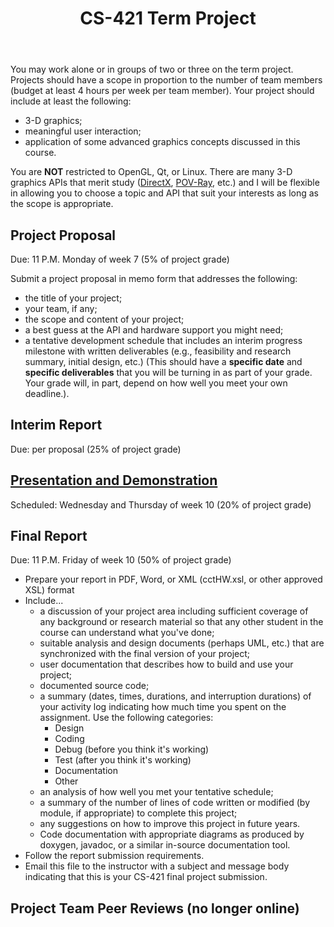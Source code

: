 ﻿---
title: "CS-421 Term Project"
---

You may work alone or in groups of two or three on the term project.
Projects should have a scope in proportion to the number of team members
(budget at least 4 hours per week per team member).  Your project
should include at least the following:

* 3-D graphics;
* meaningful user interaction;
* application of some advanced graphics concepts discussed in this course.

You are <strong>NOT</strong> restricted to OpenGL, Qt, or Linux.
There are many 3-D graphics APIs that merit study
(<a href="http://msdn.microsoft.com/library/?url=/nhp/?contentid=28000410">DirectX</a>,
<a href="http://www.povray.org/">POV-Ray</a>, etc.) and I will be
flexible in allowing you to choose a topic and API that suit your
interests as long as the scope is appropriate.

## Project Proposal
Due: 11 P.M. Monday of week 7 (5% of project grade)

Submit a
project proposal in memo form that addresses the following:

* the title of your project;
* your team, if any;
* the scope and content of your project;
* a best guess at the API and hardware support you might need;
* a tentative development schedule that includes an interim progress
  milestone with written deliverables (e.g., feasibility and research summary,
  initial design, etc.) (This should have a <strong>specific date</strong> 
  and <b>specific
  deliverables</b> that you will be turning in as part of your grade. Your
  grade will, in part, depend on how well you meet your own deadline.).

## Interim Report
Due: per proposal (25% of project grade)

## <a href="presentation.html">Presentation and Demonstration</a>
Scheduled: Wednesday and Thursday of week 10 (20% of project grade)

## Final Report
Due: 11 P.M. Friday of week 10 (50% of project grade)

* Prepare your report in PDF, Word, or XML (cctHW.xsl, or other approved XSL) format
* Include...
  * a discussion of your project area including sufficient coverage of any
      background or research material so that any other student in the course
      can understand what you've done;
  * suitable analysis and design documents (perhaps UML, etc.) that are synchronized
      with the final version of your project;
  * user documentation that describes how to build and use your project;
  * documented source code;
  * a summary (dates, times, durations, and interruption
      durations) of your activity log indicating how much time you spent
      on the assignment. Use the following categories:
      * Design
      * Coding
      * Debug (before you think it's working)
      * Test (after you think it's working)
      * Documentation
      * Other
  * an analysis of how well you met your tentative schedule;
  * a summary of the number of lines of code written or modified (by
      module, if appropriate) to complete this project;
  * any suggestions on how to improve this project in future years.
  * Code documentation with appropriate diagrams as produced by doxygen,
      javadoc, or a similar in-source documentation tool.
* Follow the report submission requirements.
* Email this file to the instructor with a subject and message
    body indicating that this is your CS-421 final project submission.

## Project Team Peer Reviews (no longer online)
